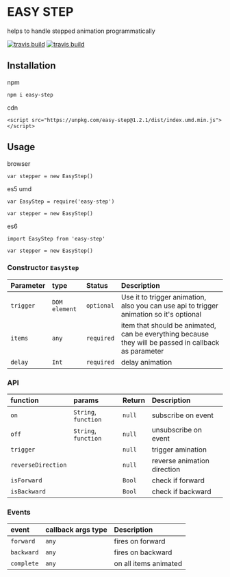 # EASY STEP

helps to handle stepped animation programmatically

[![travis build](https://img.shields.io/travis/djleonskennedy/stepper.svg?style=flat-square)](https://travis-ci.org/djleonskennedy/stepper.svg?branch=master)
[![travis build](https://img.shields.io/codecov/c/github/codecov/c/djleonskennedy/stepper.svg?style=flat-square)](https://travis-ci.org/djleonskennedy/stepper.svg?branch=master)

## Installation

npm

`npm i easy-step`

cdn

`<script src="https://unpkg.com/easy-step@1.2.1/dist/index.umd.min.js"></script>`

## Usage

browser
```
var stepper = new EasyStep()
```

es5 umd
```
var EasyStep = require('easy-step')

var stepper = new EasyStep()
```

es6
```
import EasyStep from 'easy-step'

var stepper = new EasyStep()
```

### Constructor `EasyStep`

| Parameter      | type             | Status           | Description |
| :------------- | :--------------- | :--------------- | :---------- |
| `trigger`      | `DOM element`    | `optional`       | Use it to trigger animation, also you can use api to trigger animation so it's optional |
| `items`        | `any`            | `required`       | item that should be animated, can be everything because they will be passed in callback as parameter |
| `delay`        | `Int`            | `required`       | delay animation |

### API

| function              | params               | Return           | Description |
| :-------------------- | :------------------  | :--------------- | :---------- |
| `on`                  | `String`, `function` | `null`           | subscribe on event |
| `off`                 | `String`, `function` | `null`           | unsubscribe on event |
| `trigger`             |                      | `null`           | trigger amination |
| `reverseDirection`    |                      | `null`           | reverse animation direction |
| `isForward`           |                      | `Bool`           | check if forward |
| `isBackward`          |                      | `Bool`           | check if backward |

### Events

| event                 | callback args type    | Description |
| :-------------------- | :------------------   | :---------- |
| `forward`             | `any`                 | fires on forward |
| `backward`            | `any`                 | fires on backward |
| `complete`            | `any`                 | on all items animated |